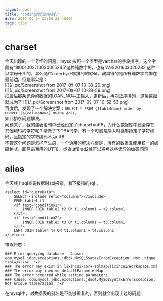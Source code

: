 ```yaml
---
layout: post
title: "coding的坑之Mysql"
date: 2017-09-04 22:34:21 +0800
tags: tips
---
```


# charset
今天出现的一个奇怪的问题，mysql按照一个类型是varchar的字段排序，这个字段有'10001002710030005245'这种纯数字的，也有'ANS201603020283'这种以字母开头的，那么通过orderby正序排列的时候，我期待的是所有纯数字的排在最前边，但是事实是：  
![](/_pic/Screenshot from 2017-09-07 10-38-20.png)  
![](/_pic/Screenshot from 2017-09-07 10-38-59.png)  
把最后那条诡异的数据的LOAN_NO手工输入，更新后，再次正序排列，这条数据就成为了
![](/_pic/Screenshot from 2017-09-07 10-52-53.png)  
百度后，发现了一个解决方案：`SELECT * FROM {$tableName} order by  CONVERT(${columnName} USING gbk);`  
如此排序问题解决。  
问题来了，我的建表语句中已经设定了charset=utf8，为什么数据库中还会存在其他编码的字符呢？请教了下DBA同学，有一个可能是输入时强制指定了字符编码，且指定的字符编码不为utf8.  
不管这个问题是怎样产生的，一个通用的解决方案是，所有的数据库使用统一的编码格式，即目前通用的UTF8，或者utf8md2就可以避免这些诡异的编码问题  

# alias  
今天线上sql查询数据时sql报错，看下报错的sql：

~~~
<select id="queryData">
    SELECT <include refid="columns"></include>
    FROM table1 t1
    <if test="condition1">
        INNER JOIN table2 t2 ON t1.column1 = t2.column1
    </if>
    <if test="condition2">
        INNER JOIN table3 t3 ON t1.column1 = t3.column1
    </if>  
    LEFT JOIN table4 t4 ON t1.column1 = t4.column1   
</select>
~~~

错误日志：

~~~
### Error querying database.  Cause: com.mysql.jdbc.exceptions.jdbc4.MySQLSyntaxErrorException: Not unique table/alias: 'kr'
### The error may exist in lixincui-core-sqlmap/lixincui/Workspace.xml
### The error may involve defaultParameterMap
### The error occurred while setting parameters
### Cause: com.mysql.jdbc.exceptions.jdbc4.MySQLSyntaxErrorException: Not unique table/alias: 'kr'
~~~

在mysql中，对数据表的别名是不能够重复的，否则就会出现上边的问题

